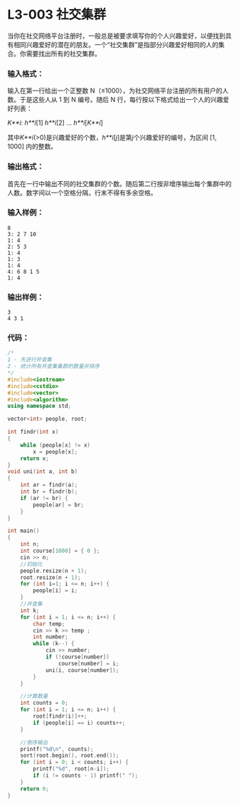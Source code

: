 # **L3-003** **社交集群**

当你在社交网络平台注册时，一般总是被要求填写你的个人兴趣爱好，以便找到具有相同兴趣爱好的潜在的朋友。一个“社交集群”是指部分兴趣爱好相同的人的集合。你需要找出所有的社交集群。

### 输入格式：

输入在第一行给出一个正整数 N（≤1000），为社交网络平台注册的所有用户的人数。于是这些人从 1 到 N 编号。随后 N 行，每行按以下格式给出一个人的兴趣爱好列表：

*K**i*: *h**i*[1] *h**i*[2] ... *h**i*[*K**i*]

其中*K**i*(>0)是兴趣爱好的个数，*h**i*[*j*]是第*j*个兴趣爱好的编号，为区间 [1, 1000] 内的整数。

### 输出格式：

首先在一行中输出不同的社交集群的个数。随后第二行按非增序输出每个集群中的人数。数字间以一个空格分隔，行末不得有多余空格。

### 输入样例：

```in
8
3: 2 7 10
1: 4
2: 5 3
1: 4
1: 3
1: 4
4: 6 8 1 5
1: 4
```

### 输出样例：

```out
3
4 3 1
```

### 代码：

```c++
/*
1 - 先进行并查集
2 - 统计所有并查集集群的数量并排序
*/
#include<iostream>
#include<cstdio>
#include<vector>
#include<algorithm>
using namespace std;

vector<int> people, root;

int findr(int x)
{
	while (people[x] != x)
		x = people[x];
	return x;
}
void uni(int a, int b)
{
	int ar = findr(a);
	int br = findr(b);
	if (ar != br) {
		people[ar] = br;
	}
}

int main()
{
	int n;
	int course[1000] = { 0 };
	cin >> n;
	//初始化
	people.resize(n + 1);
	root.resize(n + 1);
	for (int i=1; i <= n; i++) {
		people[i] = i;
	}
	//并查集
	int k;
	for (int i = 1; i <= n; i++) {
		char temp;
		cin >> k >> temp ;
		int number;
		while (k--) {
			cin >> number;
			if (!course[number])
				course[number] = i;
			uni(i, course[number]);
		}
	}

	//计算数量
	int counts = 0;
	for (int i = 1; i <= n; i++) {
		root[findr(i)]++;
		if (people[i] == i) counts++;
	}

	//倒序输出
	printf("%d\n", counts);
	sort(root.begin(), root.end());
	for (int i = 0; i < counts; i++) {
		printf("%d", root[n-i]);
		if (i != counts - 1) printf(" ");
	}
	return 0;
}
```

